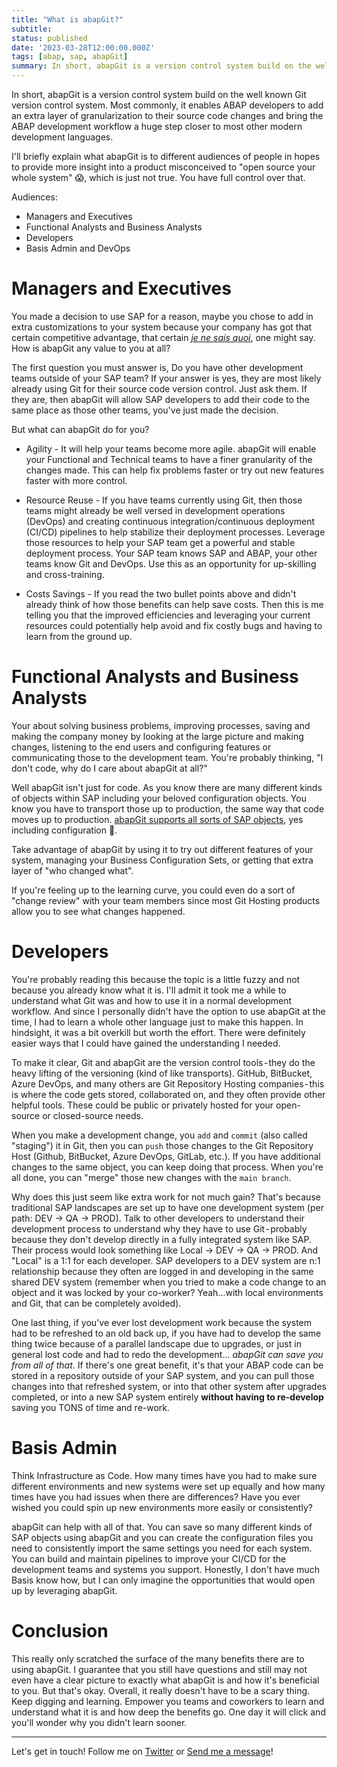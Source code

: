 ```yaml
---
title: "What is abapGit?"
subtitle: 
status: published
date: '2023-03-28T12:00:00.000Z'
tags: [abap, sap, abapGit]
summary: In short, abapGit is a version control system build on the well known Git version control system. Most commonly, it enables ABAP developers to add an extra layer of granularization to their source code changes and bring the ABAP development workflow a huge step closer to most other modern development languages.
---
```


In short, abapGit is a version control system build on the well known Git version control system. Most commonly, it enables ABAP developers to add an extra layer of granularization to their source code changes and bring the ABAP development workflow a huge step closer to most other modern development languages.

I'll briefly explain what abapGit is to different audiences of people in hopes to provide more insight into a product misconceived to "open source your whole system" 😱, which is just not true. You have full control over that.

Audiences:
* Managers and Executives
* Functional Analysts and Business Analysts
* Developers
* Basis Admin and DevOps

# Managers and Executives

You made a decision to use SAP for a reason, maybe you chose to add in extra customizations to your system because your company has got that certain competitive advantage, that certain [_je ne sais quoi_](https://www.merriam-webster.com/dictionary/je%20ne%20sais%20quoi), one might say. How is abapGit any value to you at all?

The first question you must answer is, Do you have other development teams outside of your SAP team? If your answer is yes, they are most likely already using Git for their source code version control. Just ask them. If they are, then abapGit will allow SAP developers to add their code to the same place as those other teams, you've just made the decision.

But what can abapGit do for you?

* Agility - It will help your teams become more agile. abapGit will enable your Functional and Technical teams to have a finer granularity of the changes made. This can help fix problems faster or try out new features faster with more control.

* Resource Reuse - If you have teams currently using Git, then those teams might already be well versed in development operations (DevOps) and creating continuous integration/continuous deployment (CI/CD) pipelines to help stabilize their deployment processes. Leverage those resources to help your SAP team get a powerful and stable deployment process. Your SAP team knows SAP and ABAP, your other teams know Git and DevOps. Use this as an opportunity for up-skilling and cross-training.

* Costs Savings - If you read the two bullet points above and didn't already think of how those benefits can help save costs. Then this is me telling you that the improved efficiencies and leveraging your current resources could potentially help avoid and fix costly bugs and having to learn from the ground up.


# Functional Analysts and Business Analysts

Your about solving business problems, improving processes, saving and making the company money by looking at the large picture and making changes, listening to the end users and configuring features or communicating those to the development team. You're probably thinking, "I don't code, why do I care about abapGit at all?"

Well abapGit isn't just for code. As you know there are many different kinds of objects within SAP including your beloved configuration objects. You know you have to transport those up to production, the same way that code moves up to production. [abapGit supports all sorts of SAP objects](https://docs.abapgit.org/ref-supported.html), yes including configuration 🥳.

Take advantage of abapGit by using it to try out different features of your system, managing your Business Configuration Sets, or getting that extra layer of "who changed what".

If you're feeling up to the learning curve, you could even do a sort of "change review" with your team members since most Git Hosting products allow you to see what changes happened.

# Developers

You're probably reading this because the topic is a little fuzzy and not because you already know what it is. I'll admit it took me a while to understand what Git was and how to use it in a normal development workflow. And since I personally didn't have the option to use abapGit at the time, I had to learn a whole other language just to make this happen. In hindsight, it was a bit overkill but worth the effort. There were definitely easier ways that I could have gained the understanding I needed.

To make it clear, Git and abapGit are the version control tools - they do the heavy lifting of the versioning (kind of like transports). GitHub, BitBucket, Azure DevOps, and many others are Git Repository Hosting companies - this is where the code gets stored, collaborated on, and they often provide other helpful tools. These could be public or privately hosted for your open-source or closed-source needs. 

When you make a development change, you `add` and `commit` (also called "staging") it in Git, then you can `push` those changes to the Git Repository Host (Github, BitBucket, Azure DevOps, GitLab, etc.). If you have additional changes to the same object, you can keep doing that process. When you're all done, you can "merge" those new changes with the `main branch`.

Why does this just seem like extra work for not much gain? That's because traditional SAP landscapes are set up to have one development system (per path: DEV -> QA -> PROD). Talk to other developers to understand their development process to understand why they have to use Git - probably because they don't develop directly in a fully integrated system like SAP. Their process would look something like Local -> DEV -> QA -> PROD. And "Local" is a 1:1 for each developer. SAP developers to a DEV system are n:1 relationship because they often are logged in and developing in the same shared DEV system (remember when you tried to make a code change to an object and it was locked by your co-worker? Yeah…with local environments and Git, that can be completely avoided).

One last thing, if you've ever lost development work because the system had to be refreshed to an old back up, if you have had to develop the same thing twice because of a parallel landscape due to upgrades, or just in general lost code and had to redo the development... _abapGit can save you from all of that_. If there's one great benefit, it's that your ABAP code can be stored in a repository outside of your SAP system, and you can pull those changes into that refreshed system, or into that other system after upgrades completed, or into a new SAP system entirely **without having to re-develop** saving you TONS of time and re-work.

# Basis Admin

Think Infrastructure as Code. How many times have you had to make sure different environments and new systems were set up equally and how many times have you had issues when there are differences? Have you ever wished you could spin up new environments more easily or consistently?

abapGit can help with all of that. You can save so many different kinds of SAP objects using abapGit and you can create the configuration files you need to consistently import the same settings you need for each system. You can build and maintain pipelines to improve your CI/CD for the development teams and systems you support. Honestly, I don't have much Basis know how, but I can only imagine the opportunities that would open up by leveraging abapGit.


# Conclusion

This really only scratched the surface of the many benefits there are to using abapGit. I guarantee that you still have questions and still may not even have a clear picture to exactly what abapGit is and how it's beneficial to you. But that's okay. Overall, it really doesn't have to be a scary thing. Keep digging and learning. Empower you teams and coworkers to learn and understand what it is and how deep the benefits go. One day it will click and you'll wonder why you didn't learn sooner.

___
Let's get in touch! Follow me on [Twitter](https://twitter.com/ColbyHemond) or [Send me a message](/contact)!